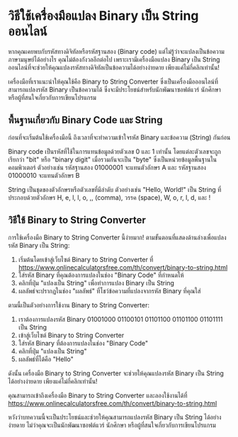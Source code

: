 วิธีใช้เครื่องมือแปลง Binary เป็น String ออนไลน์
================================================

หากคุณเคยพบกับรหัสทางดิจิทัลหรือรหัสฐานสอง (Binary code) แต่ไม่รู้ว่าจะแปลงเป็นข้อความภาษามนุษย์ได้อย่างไร คุณไม่ต้องกังวลอีกต่อไป เพราะเรามีเครื่องมือแปลง Binary เป็น String ออนไลน์ที่จะช่วยให้คุณแปลงรหัสทางดิจิทัลเป็นข้อความได้อย่างง่ายดาย เพียงแค่ไม่กี่คลิกเท่านั้น!

เครื่องมือที่เราแนะนำให้คุณใช้คือ Binary to String Converter ซึ่งเป็นเครื่องมือออนไลน์ที่สามารถแปลงรหัส Binary เป็นข้อความได้ ซึ่งจะมีประโยชน์สำหรับนักพัฒนาซอฟต์แวร์ นักศึกษา หรือผู้ที่สนใจเกี่ยวกับการเขียนโปรแกรม

พื้นฐานเกี่ยวกับ Binary Code และ String
---------------------------------------

ก่อนที่จะเริ่มต้นใช้เครื่องมือนี้ ถึงเวลาที่จะทำความเข้าใจรหัส Binary และข้อความ (String) กันก่อน

Binary code เป็นรหัสที่ใช้ในการแทนข้อมูลด้วยตัวเลข 0 และ 1 เท่านั้น โดยแต่ละตัวเลขจะถูกเรียกว่า "bit" หรือ "binary digit" เมื่อรวมกันจะเป็น "byte" ซึ่งเป็นหน่วยข้อมูลพื้นฐานในคอมพิวเตอร์ ตัวอย่างเช่น รหัสฐานสอง 01000001 จะแทนตัวอักษร A และ รหัสฐานสอง 01000010 จะแทนตัวอักษร B

String เป็นชุดของตัวอักษรหรือตัวเลขที่มีลำดับ ตัวอย่างเช่น "Hello, World!" เป็น String ที่ประกอบด้วยตัวอักษร H, e, l, l, o, ,, (comma), วรรค (space), W, o, r, l, d, และ !

วิธีใช้ Binary to String Converter
----------------------------------

การใช้เครื่องมือ Binary to String Converter นี้ง่ายมาก! ตามขั้นตอนที่แสดงด้านล่างเพื่อแปลงรหัส Binary เป็น String:

1. เริ่มต้นโดยเข้าสู่เว็บไซต์ Binary to String Converter ที่ <https://www.onlinecalculatorsfree.com/th/convert/binary-to-string.html>
2. ใส่รหัส Binary ที่คุณต้องการแปลงในช่อง "Binary Code" ที่กำหนดให้
3. คลิกที่ปุ่ม "แปลงเป็น String" เพื่อทำการแปลง Binary เป็น String
4. ผลลัพธ์จะปรากฏในช่อง "ผลลัพธ์" ที่โชว์ข้อความที่แปลงจากรหัส Binary ที่คุณใส่

ตามนี้เป็นตัวอย่างการใช้งาน Binary to String Converter:

1. เราต้องการแปลงรหัส Binary 01001000 01100101 01101100 01101100 01101111 เป็น String
2. เข้าสู่เว็บไซต์ Binary to String Converter
3. ใส่รหัส Binary ที่ต้องการแปลงในช่อง "Binary Code"
4. คลิกที่ปุ่ม "แปลงเป็น String"
5. ผลลัพธ์ที่ได้คือ "Hello"

ดังนั้น เครื่องมือ Binary to String Converter จะช่วยให้คุณแปลงรหัส Binary เป็น String ได้อย่างง่ายดาย เพียงแค่ไม่กี่คลิกเท่านั้น!

คุณสามารถเข้าถึงเครื่องมือ Binary to String Converter และลองใช้งานได้ที่ <https://www.onlinecalculatorsfree.com/th/convert/binary-to-string.html>

หวังว่าบทความนี้จะเป็นประโยชน์และช่วยให้คุณสามารถแปลงรหัส Binary เป็น String ได้อย่างง่ายดาย ไม่ว่าคุณจะเป็นนักพัฒนาซอฟต์แวร์ นักศึกษา หรือผู้ที่สนใจเกี่ยวกับการเขียนโปรแกรม